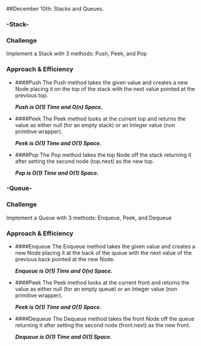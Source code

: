 ##December 10th: Stacks and Queues.

### -Stack-

### Challenge
Implement a Stack with 3 methods: Push, Peek, and Pop

### Approach & Efficiency

* ####Push
    The Push method takes the given value and creates a new Node placing it on the top of the stack with the next value pointed at the previous top.

    _**Push is O(1) Time and O(n) Space.**_

* ####Peek
    The Peek method looks at the current top and returns the value as either null (for an empty stack) or an Integer value (non primitive wrapper).

    _**Peek is O(1) Time and O(1) Space.**_

* ####Pop
    The Pop method takes the top Node off the stack returning it after setting the second node (top.next) as the new top.

    _**Pop is O(1) Time and O(1) Space.**_



### -Queue-

### Challenge
Implement a Queue with 3 methods: Enqueue, Peek, and Dequeue

### Approach & Efficiency

* ####Enqueue
    The Enqueue method takes the given value and creates a new Node placing it at the back of the queue with the next value of the previous back pointed at the new Node.

    _**Enqueue is O(1) Time and O(n) Space.**_

* ####Peek
    The Peek method looks at the current front and returns the value as either null (for an empty queue) or an Integer value (non primitive wrapper).

    _**Peek is O(1) Time and O(1) Space.**_

* ####Dequeue
    The Dequeue method takes the front Node off the queue returning it after setting the second node (front.next) as the new front.

    _**Dequeue is O(1) Time and O(1) Space.**_